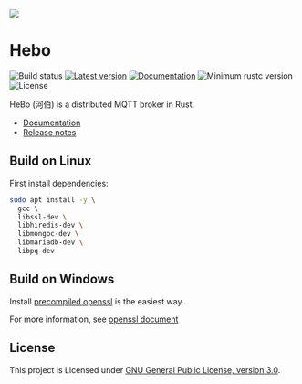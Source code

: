 
[![](resources/logo/hebo.png)](https://github.com/RustRobotics/hebo)

# Hebo
![Build status](https://github.com/RustRobotics/hebo/actions/workflows/rust.yml/badge.svg)
[![Latest version](https://img.shields.io/crates/v/hebo.svg)](https://crates.io/crates/hebo)
[![Documentation](https://docs.rs/hebo/badge.svg)](https://docs.rs/hebo)
![Minimum rustc version](https://img.shields.io/badge/rustc-1.56+-yellow.svg)
![License](https://img.shields.io/crates/l/hebo.svg)

HeBo (河伯) is a distributed MQTT broker in Rust.

- [Documentation](https://docs.rs/hebo)
- [Release notes](https://github.com/RustRobotics/hebo/releases)

## Build on Linux
First install dependencies:
```bash
sudo apt install -y \
  gcc \
  libssl-dev \
  libhiredis-dev \
  libmongoc-dev \
  libmariadb-dev \
  libpq-dev
```

## Build on Windows
Install [precompiled openssl](https://slproweb.com/products/Win32OpenSSL.html) is the easiest way.

For more information, 
see [openssl document](https://docs.rs/crate/openssl-sys/0.9.19)

## License
This project is Licensed under [GNU General Public License, version 3.0](LICENSE).
